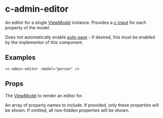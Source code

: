 # c-admin-editor

<!-- MARKER:summary -->
    
An editor for a single [ViewModel](/stacks/vue/layers/viewmodels.md) instance. Provides a [c-input](/stacks/vue/coalesce-vue-vuetify/components/c-input.md) for each property of the model.

<!-- MARKER:summary-end -->

Does not automatically enable [auto-save](/stacks/vue/layers/viewmodels.md) - if desired, this must be enabled by the implementor of this component.

## Examples

``` vue-html
<c-admin-editor :model="person" />
```

## Props

<Prop def="model: ViewModel | ListViewModel" lang="ts" />

The [ViewModel](/stacks/vue/layers/viewmodels.md) to render an editor for.

<Prop def="props?: string[]" lang="ts" />

An array of property names to include. If provided, only these properties will be shown. If omitted, all non-hidden properties will be shown.



